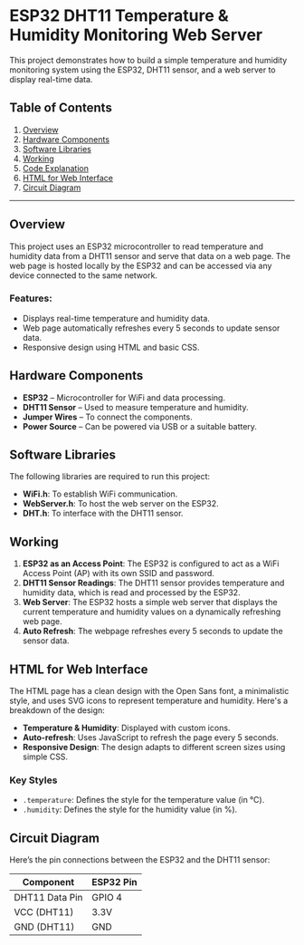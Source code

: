 # ESP32 DHT11 Temperature & Humidity Monitoring Web Server

This project demonstrates how to build a simple temperature and humidity monitoring system using the ESP32, DHT11 sensor, and a web server to display real-time data.

## Table of Contents
1. [Overview](#overview)
2. [Hardware Components](#hardware-components)
3. [Software Libraries](#software-libraries)
4. [Working](#working)
5. [Code Explanation](#code-explanation)
6. [HTML for Web Interface](#html-for-web-interface)
7. [Circuit Diagram](#circuit-diagram)

---

## Overview
This project uses an ESP32 microcontroller to read temperature and humidity data from a DHT11 sensor and serve that data on a web page. The web page is hosted locally by the ESP32 and can be accessed via any device connected to the same network.

### Features:
- Displays real-time temperature and humidity data.
- Web page automatically refreshes every 5 seconds to update sensor data.
- Responsive design using HTML and basic CSS.

## Hardware Components
- **ESP32** – Microcontroller for WiFi and data processing.
- **DHT11 Sensor** – Used to measure temperature and humidity.
- **Jumper Wires** – To connect the components.
- **Power Source** – Can be powered via USB or a suitable battery.

## Software Libraries
The following libraries are required to run this project:

- **WiFi.h**: To establish WiFi communication.
- **WebServer.h**: To host the web server on the ESP32.
- **DHT.h**: To interface with the DHT11 sensor.

## Working
1. **ESP32 as an Access Point**: The ESP32 is configured to act as a WiFi Access Point (AP) with its own SSID and password.
2. **DHT11 Sensor Readings**: The DHT11 sensor provides temperature and humidity data, which is read and processed by the ESP32.
3. **Web Server**: The ESP32 hosts a simple web server that displays the current temperature and humidity values on a dynamically refreshing web page.
4. **Auto Refresh**: The webpage refreshes every 5 seconds to update the sensor data.

## HTML for Web Interface

The HTML page has a clean design with the Open Sans font, a minimalistic style, and uses SVG icons to represent temperature and humidity. Here's a breakdown of the design:

- **Temperature & Humidity**: Displayed with custom icons.
- **Auto-refresh**: Uses JavaScript to refresh the page every 5 seconds.
- **Responsive Design**: The design adapts to different screen sizes using simple CSS.

### Key Styles

- `.temperature`: Defines the style for the temperature value (in °C).
- `.humidity`: Defines the style for the humidity value (in %).

## Circuit Diagram

Here’s the pin connections between the ESP32 and the DHT11 sensor:

| **Component**      | **ESP32 Pin**    |
|--------------------|------------------|
| DHT11 Data Pin     | GPIO 4           |
| VCC (DHT11)        | 3.3V             |
| GND (DHT11)        | GND              |


